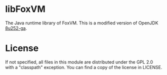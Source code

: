 # libFoxVM
The Java runtime library of FoxVM.
This is a modified version of OpenJDK [8u252-ga](http://hg.openjdk.java.net/jdk8u/jdk8u/rev/343c4ea489d5).

# License
If not specified, all files in this module are distributed under the GPL 2.0 with a "classpath" exception.
You can find a copy of the license in LICENSE.
